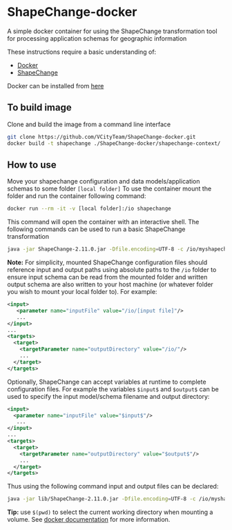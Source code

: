 # ShapeChange-docker
A simple docker container for using the ShapeChange transformation tool for processing application schemas for geographic information

These instructions require a basic understanding of:
- [Docker](https://docs.docker.com/get-started/overview/)
- [ShapeChange](https://shapechange.net/)

Docker can be installed from [here](https://docs.docker.com/get-docker/)
## To build image
Clone and build the image from a command line interface
```bash
git clone https://github.com/VCityTeam/ShapeChange-docker.git
docker build -t shapechange ./ShapeChange-docker/shapechange-context/
```
## How to use
Move your shapechange configuration and data models/application schemas to some folder `[local folder]`
To use the container mount the folder and run the container following command:
```bash
docker run --rm -it -v [local folder]:/io shapechange
```
This command will open the container with an interactive shell.
The following commands can be used to run a basic ShapeChange transformation
```bash
java -jar ShapeChange-2.11.0.jar -Dfile.encoding=UTF-8 -c /io/myshapechangeconfig.xml
```

**Note:** For simplicity, mounted ShapeChange configuration files should reference input and output paths using absolute paths to the `/io` folder to ensure input schema can be read from the mounted folder and written output schema are also written to your host machine (or whatever folder you wish to mount your local folder to). For example:
```xml
<input>
   <parameter name="inputFile" value="/io/[input file]"/>
   ...
</input>
...
<targets>
  <target>
    <targetParameter name="outputDirectory" value="/io/"/>
    ...
  </target>
</targets>
```

Optionally, ShapeChange can accept variables at runtime to complete configuration files. For example the variables `$input$` and `$output$` can be used to specify the input model/schema filename and output directory:
```xml
<input>
  <parameter name="inputFile" value="$input$"/>
   ...
</input>
...
<targets>
  <target>
    <targetParameter name="outputDirectory" value="$output$"/>
    ...
  </target>
</targets>
```
Thus using the following command input and output files can be declared:
```bash
java -jar lib/ShapeChange-2.11.0.jar -Dfile.encoding=UTF-8 -c /io/myshapechangeconfig.xml -x '$input$' '/io/myinputmodel.xmi' -x '$output$' '/io/'
```


**Tip:** use `$(pwd)` to select the current working directory when mounting a volume. See [docker documentation](https://docs.docker.com/engine/reference/commandline/run/#mount-volume--v---read-only) for more information.
